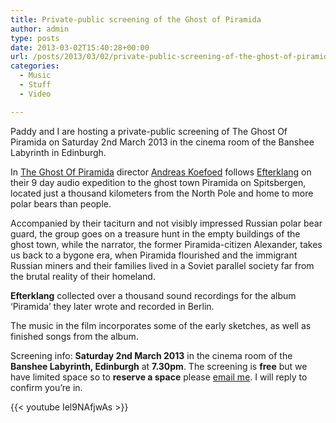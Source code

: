 ```yaml
---
title: Private-public screening of the Ghost of Piramida
author: admin
type: posts
date: 2013-03-02T15:40:28+00:00
url: /posts/2013/03/02/private-public-screening-of-the-ghost-of-piramida/
categories:
  - Music
  - Stuff
  - Video

---
```

Paddy and I are hosting a private-public screening of The Ghost Of Piramida on Saturday 2nd March 2013 in the cinema room of the Banshee Labyrinth in Edinburgh.

In [The Ghost Of Piramida][1] director [Andreas Koefoed][2] follows [Efterklang][3] on their 9 day audio expedition to the ghost town Piramida on Spitsbergen, located just a thousand kilometers from the North Pole and home to more polar bears than people.

Accompanied by their taciturn and not visibly impressed Russian polar bear guard, the group goes on a treasure hunt in the empty buildings of the ghost town, while the narrator, the former Piramida-citizen Alexander, takes us back to a bygone era, when Piramida flourished and the immigrant Russian miners and their families lived in a Soviet parallel society far from the brutal reality of their homeland.

**Efterklang** collected over a thousand sound recordings for the album ‘Piramida’ they later wrote and recorded in Berlin.

The music in the film incorporates some of the early sketches, as well as finished songs from the album.

Screening info: **Saturday 2nd March 2013** in the cinema room of the **Banshee Labyrinth, Edinburgh** at **7.30pm**. The screening is **free** but we have limited space so to **reserve a space** please [email me][4]. I will reply to confirm you’re in.

{{< youtube Iel9NAfjwAs >}}

 [1]: http://www.theghostofpiramida.com/
 [2]: http://www.andreaskoefoed.com/
 [3]: http://www.efterklang.net/
 [4]: mailto:andy@lobban.org